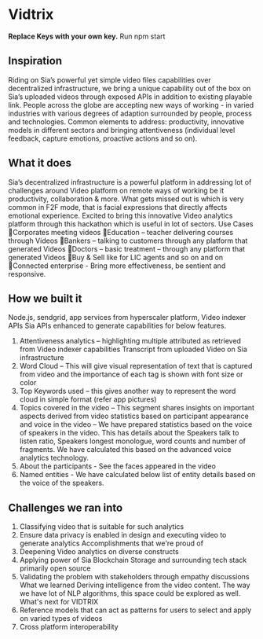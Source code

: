 # Vidtrix

**Replace Keys with your own key.**
Run npm start

## Inspiration
Riding on Sia’s powerful yet simple video files capabilities over decentralized infrastructure, we bring a unique capability out of the box on Sia’s uploaded videos through exposed APIs in addition to existing playable link.
People across the globe are accepting new ways of working - in varied industries with various degrees of adaption surrounded by people, process and technologies.
Common elements to address: productivity, innovative models in different sectors and bringing attentiveness (individual level feedback, capture emotions, proactive actions and so on).

## What it does
Sia’s decentralized infrastructure is a powerful platform in addressing lot of challenges around Video platform on remote ways of working be it productivity, collaboration & more. What gets missed out is which is very common in F2F mode, that is facial expressions that directly affects emotional experience.
Excited to bring this innovative Video analytics platform through this hackathon which is useful in lot of sectors.
Use Cases Corporates meeting videos Education – teacher delivering courses through Videos Bankers – talking to customers through any platform that generated Videos Doctors – basic treatment – through any platform that generated Videos Buy & Sell like for LIC agents and so on and on Connected enterprise - Bring more effectiveness, be sentient and responsive.

## How we built it
Node.js, sendgrid, app services from hyperscaler platform, Video indexer APIs
Sia APIs enhanced to generate capabilities for below features.
1.	Attentiveness analytics – highlighting multiple attributed as retrieved from Video indexer capabilities Transcript from uploaded Video on Sia infrastructure
2.	Word Cloud – This will give visual representation of text that is captured from video and the importance of each tag is shown with font size or color
3.	Top Keywords used – this gives another way to represent the word cloud in simple format (refer app pictures)
4.	Topics covered in the video – This segment shares insights on important aspects derived from video statistics based on participant appearance and voice in the video – We have prepared statistics based on the voice of speakers in the video. This has details about the Speakers talk to listen ratio, Speakers longest monologue, word counts and number of fragments. We have calculated this based on the advanced voice analytics technology.
5.	About the participants - See the faces appeared in the video
6.	Named entities - We have calculated below list of entity details based on the voice of the speakers.
 

## Challenges we ran into

1.	Classifying video that is suitable for such analytics
2.	Ensure data privacy is enabled in design and executing video to generate analytics
Accomplishments that we're proud of
1.	Deepening Video analytics on diverse constructs
2.	Applying power of Sia Blockchain Storage and surrounding tech stack primarily open source
3.	Validating the problem with stakeholders through empathy discussions
What we learned
Deriving intelligence from the video content. The way we have lot of NLP algorithms, this space could be explored as well.
What's next for VIDTRIX
1.	Reference models that can act as patterns for users to select and apply on varied types of videos
2.	Cross platform interoperability

